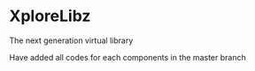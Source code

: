 # XploreLibz
The next generation virtual library

Have added all codes for each components in the master branch
